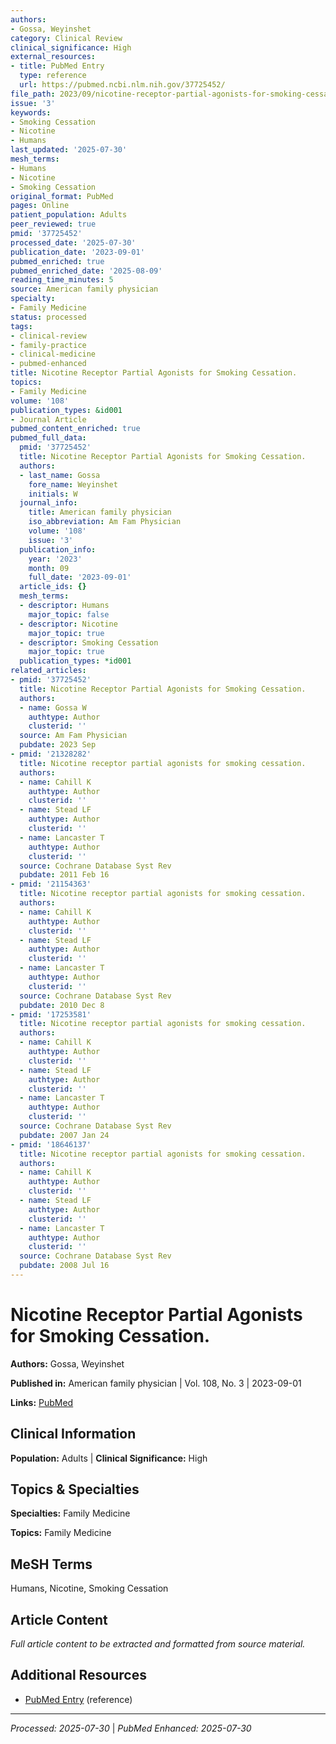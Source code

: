 ```yaml
---
authors:
- Gossa, Weyinshet
category: Clinical Review
clinical_significance: High
external_resources:
- title: PubMed Entry
  type: reference
  url: https://pubmed.ncbi.nlm.nih.gov/37725452/
file_path: 2023/09/nicotine-receptor-partial-agonists-for-smoking-cessation.md
issue: '3'
keywords:
- Smoking Cessation
- Nicotine
- Humans
last_updated: '2025-07-30'
mesh_terms:
- Humans
- Nicotine
- Smoking Cessation
original_format: PubMed
pages: Online
patient_population: Adults
peer_reviewed: true
pmid: '37725452'
processed_date: '2025-07-30'
publication_date: '2023-09-01'
pubmed_enriched: true
pubmed_enriched_date: '2025-08-09'
reading_time_minutes: 5
source: American family physician
specialty:
- Family Medicine
status: processed
tags:
- clinical-review
- family-practice
- clinical-medicine
- pubmed-enhanced
title: Nicotine Receptor Partial Agonists for Smoking Cessation.
topics:
- Family Medicine
volume: '108'
publication_types: &id001
- Journal Article
pubmed_content_enriched: true
pubmed_full_data:
  pmid: '37725452'
  title: Nicotine Receptor Partial Agonists for Smoking Cessation.
  authors:
  - last_name: Gossa
    fore_name: Weyinshet
    initials: W
  journal_info:
    title: American family physician
    iso_abbreviation: Am Fam Physician
    volume: '108'
    issue: '3'
  publication_info:
    year: '2023'
    month: 09
    full_date: '2023-09-01'
  article_ids: {}
  mesh_terms:
  - descriptor: Humans
    major_topic: false
  - descriptor: Nicotine
    major_topic: true
  - descriptor: Smoking Cessation
    major_topic: true
  publication_types: *id001
related_articles:
- pmid: '37725452'
  title: Nicotine Receptor Partial Agonists for Smoking Cessation.
  authors:
  - name: Gossa W
    authtype: Author
    clusterid: ''
  source: Am Fam Physician
  pubdate: 2023 Sep
- pmid: '21328282'
  title: Nicotine receptor partial agonists for smoking cessation.
  authors:
  - name: Cahill K
    authtype: Author
    clusterid: ''
  - name: Stead LF
    authtype: Author
    clusterid: ''
  - name: Lancaster T
    authtype: Author
    clusterid: ''
  source: Cochrane Database Syst Rev
  pubdate: 2011 Feb 16
- pmid: '21154363'
  title: Nicotine receptor partial agonists for smoking cessation.
  authors:
  - name: Cahill K
    authtype: Author
    clusterid: ''
  - name: Stead LF
    authtype: Author
    clusterid: ''
  - name: Lancaster T
    authtype: Author
    clusterid: ''
  source: Cochrane Database Syst Rev
  pubdate: 2010 Dec 8
- pmid: '17253581'
  title: Nicotine receptor partial agonists for smoking cessation.
  authors:
  - name: Cahill K
    authtype: Author
    clusterid: ''
  - name: Stead LF
    authtype: Author
    clusterid: ''
  - name: Lancaster T
    authtype: Author
    clusterid: ''
  source: Cochrane Database Syst Rev
  pubdate: 2007 Jan 24
- pmid: '18646137'
  title: Nicotine receptor partial agonists for smoking cessation.
  authors:
  - name: Cahill K
    authtype: Author
    clusterid: ''
  - name: Stead LF
    authtype: Author
    clusterid: ''
  - name: Lancaster T
    authtype: Author
    clusterid: ''
  source: Cochrane Database Syst Rev
  pubdate: 2008 Jul 16
---
```


# Nicotine Receptor Partial Agonists for Smoking Cessation.

**Authors:** Gossa, Weyinshet

**Published in:** American family physician | Vol. 108, No. 3 | 2023-09-01

**Links:** [PubMed](https://pubmed.ncbi.nlm.nih.gov/37725452/)

## Clinical Information

**Population:** Adults | **Clinical Significance:** High

## Topics & Specialties

**Specialties:** Family Medicine

**Topics:** Family Medicine

## MeSH Terms

Humans, Nicotine, Smoking Cessation

## Article Content

*Full article content to be extracted and formatted from source material.*

## Additional Resources

- [PubMed Entry](https://pubmed.ncbi.nlm.nih.gov/37725452/) (reference)

---

*Processed: 2025-07-30* | *PubMed Enhanced: 2025-07-30*
